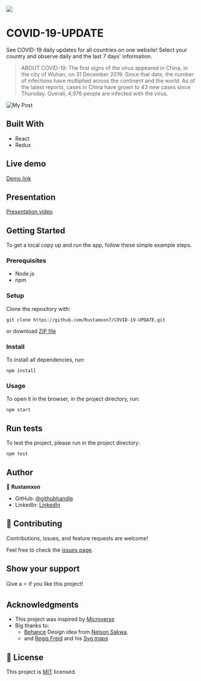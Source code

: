 ![](https://img.shields.io/badge/microverse-blueviolet)


# COVID-19-UPDATE

See COVID-19 daily updates for all countries on one website! Select your country and observe daily and the last 7 days' information.

>ABOUT COVID-19: The first signs of the virus appeared in China, in the city of Wuhan, on 31 December 2019. Since that date, the number of infections have multiplied across the continent and the world. As of the latest reports, cases in China have grown to 43 new cases since Thursday. Overall, 4,976 people are infected with the virus.

![My Post](https://user-images.githubusercontent.com/69011963/138469601-7725ab62-71c1-4161-b1e6-7e1fc4632261.png)

## Built With

- React
- Redux

## Live demo

[Demo link](https://wizardly-albattani-e6a950.netlify.app/)

## Presentation

[Presentation video](https://www.loom.com/share/d1b52ac86e3e456db7956e4efb87bced)

## Getting Started

To get a local copy up and run the app, follow these simple example steps.

### Prerequisites

- Node.js
- npm

### Setup

Clone the repository with:

```
git clone https://github.com/Rustamxon7/COVID-19-UPDATE.git
```
or download [ZIP file](https://github.com/Rustamxon7/COVID-19-UPDATE/archive/refs/heads/metrics-webapp-covid-19.zip)

### Install
To install all dependencies, run:
```
npm install
```
### Usage
To open it in the browser, in the project directory, run:

 ```
 npm start
 ```

## Run tests 
To test the project, please run in the project directory:

```
npm test
```

## Author

👤 **Rustamxon**

- GitHub: [@githubhandle](https://github.com/Rustamxon7)
- LinkedIn: [LinkedIn](https://www.linkedin.com/in/rustamjon-tolipov-6a831020b)

## 🤝 Contributing

Contributions, issues, and feature requests are welcome!

Feel free to check the [issues page](https://github.com/Rustamxon7/COVID-19-UPDATE/issues).

## Show your support

Give a ⭐️ if you like this project!

## Acknowledgments

- This project was inspired by [Microverse](https://www.microverse.org/?grsf=w9rx3c)
- Big thanks to:
   - [Behance](https://www.behance.net/gallery/31579789/Ballhead-App-(Free-PSDs)) Design idea from [Nelson Sakwa](https://www.behance.net/sakwadesignstudio).
   - and [Regis Freid](https://github.com/djaiss) and his [Svg maps](https://github.com/djaiss/mapsicon)

## 📝 License

This project is [MIT](https://github.com/Rustamxon7/COVID-19-UPDATE/blob/metrics-webapp-covid-19/MIT.md) licensed.
